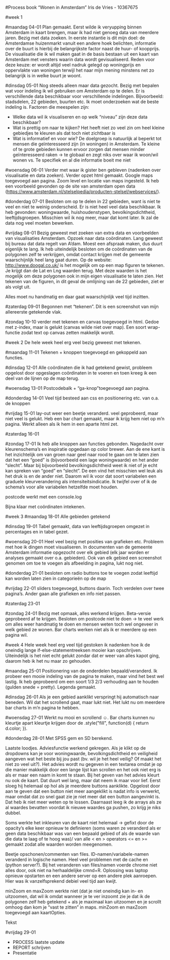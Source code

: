 #Process book
“Wonen  in Amsterdam”
Iris de Vries - 10367675

#week 1

#maandag 04-01
Plan gemaakt. Eerst wilde ik veryupping binnen Amsterdam in kaart brengen, maar ik had niet genoeg data van meerdere jaren. Bezig met data zoeken. In eerste instantie is dit mijn doel: de Amsterdamse huizenmarkt vanuit een andere hoek belichten, informatie over de buurt is hierbij de belangrijkste factor naast de huur- of koopprijs. De visualisatie die ik wil maken gaat in de basis bestaan uit een kaart van Amsterdam met vensters waarin data wordt gevisualiseerd. Reden voor deze keuze: er wordt altijd veel nadruk gelegd op woningprijs en oppervlakte van woningen terwijl het naar mijn mening minstens net zo belangrijk is in welke buurt je woont.

#dinsdag 05-01
Nog steeds alleen maar data gezocht. Bezig met bepalen wat voor indeling ik wil gebruiken om Amsterdam op te delen. Er is verschillende data beschikbaar voor verschillende indelingen. Bijvoorbeeld: stadsdelen, 22 gebieden, buurten etc. Ik moet onderzoeken wat de beste indeling is. Factoren die meespelen zijn: 
- Welke data wil ik visualiseren en op welk “niveau” zijn deze data beschikbaar?
- Wat is prettig om naar te kijken? Het heeft niet zo veel zin om heel kleine gebiedjes te kleuren als dat toch  niet zichtbaar is
- Wat is informatief en voor wie? De doelgroep is natuurlijk al beperkt tot mensen die geïnteresseerd zijn (in woningen) in Amsterdam. Te kleine of te grote gebieden kunnen ervoor zorgen dat mensen minder geïnteresseerd raken -> te globaal en zegt niks over waar ik woon/wil wonen vs. Te specifiek en al die informatie boeit me niet

#woensdag 06-01
Verder met waar ik gister ben gebleven (nadenken over visualisatie en data zoeken). Verder opzet html gemaakt. Google maps toegevoegd aan pagina. Zoom level en locatie van maps ingesteld. Ik heb een voorbeeld gevonden op de site van amsterdam open data (https://www.amsterdam.nl/stelselpedia/producten-stelsel/webservices/). 

#donderdag 07-01
Besloten om op te delen in 22 gebieden, want is niet te veel en niet te weinig onderscheid. Er is niet heel veel data beschikbaar. Ik heb gevonden: woningwaarde, huishoudenstypen, bevolkingsdichtheid, leeftijdsgroepen. Misschien wil ik nog meer, maar dat komt later. Ik zal de data nog veel moeten bewerken.

#vrijdag 08-01
Bezig geweest met zoeken van extra data en voorbeelden van visualisaties Amsterdam. Opzoek naar data coördinaten. Lang geweest bij bureau dat data regelt van A’dam. Moest een afspraak maken, dus duurt eigenlijk te lang. Ik heb uiteindelijk besloten om de coördinaten van de polygonen zelf te verkrijgen, omdat contact krijgen met de gemeente waarschijnlijk heel lang gaat duren. Op de website: http://www.doogal.co.uk/ is het mogelijk om op een map figuren te tekenen. Je krijgt dan de Lat en Lng waarden terug. Met deze waarden is het mogelijk om deze polygonen ook in mijn eigen visualisatie te laten zien. Het tekenen van de figuren, in dit geval de omlijning van de 22 gebieden, ziet er als volgt uit.

 

 

Alles moet nu handmatig en daar gaat waarschijnlijk veel tijd inzitten.

#zaterdag 09-01
Begonnen met “tekenen”. Dit is een screenshot van mijn allereerste getekende vlak.
 


#zondag 10-10
verder met tekenen en canvas toegevoegd in html. Gedoe met z-index, maar is gelukt (canvas wilde niet over map). Een soort wrap-functie zodat text op canvas zetten makkelijk wordt.

 

#week 2
De hele week heel erg veel bezig geweest met tekenen.

#maandag 11-01
Tekenen + knoppen toegevoegd en gekoppeld aan functies.

#dinsdag 12-01
Alle coördinaten die ik had getekend gewist, probleem opgelost door opgeslagen coördinaten in te voeren en toen kreeg ik een deel van de lijnen op de map terug.

#woensdag 13-01
Postcodebalk + “ga-knop”toegevoegd aan pagina.

#donderdag 14-01
Veel tijd besteed aan css en positionering etc. van o.a. de knoppen

#vrijdag 15-01
lay-out weer een beetje veranderd. veel geprobeerd, maar niet veel is gelukt. Heb een bar chart gemaakt, maar ik krijg hem niet op m’n pagina. Werkt alleen als ik hem in een aparte html zet.

#zaterdag 16-01

#zondag 17-01
Ik heb alle knoppen aan functies gebonden. Nagedacht over kleurenschema’s en inspiratie opgedaan op color brewer. Aan de ene kant is het inzichtelijk om van groen naar geel naar rood te gaan om te laten zien dat het een “goed” is (bijvoorbeeld een lage woningwaarde) en het ander “slecht”. Maar bij bijvoorbeeld bevolkingsdichtheid weet ik niet of je echt kan spreken van “goed” en “slecht”. De een vind het misschien wel leuk als het druk is en de ander niet. Daarom wil ik voor dat soort variabelen een graduele kleurverandering als intensiteitsindicatie. Ik twijfel over of ik de schema’s voor alle variabelen hetzelfde moet houden.

postcode werkt met een console.log

Bijna klaar met coördinaten intekenen.

#week 3
#maandag 18-01
Alle gebieden getekend

#dinsdag 19-01
Tabel gemaakt, data van leeftijdsgroepen omgezet in percentages en in tabel gezet. 

#woensdag 20-01
Heel veel bezig met posities van grafieken etc. Probleem met hoe ik dingen moet visualiseren. In documenten van de gemeente Amsterdam informatie opgezocht over elk gebied (elk jaar worden er analyses gemaakt over o.a. gebieden). Ook van elk gebied een screenshot genomen om toe te voegen als afbeelding in pagina, lukt nog niet.

#donderdag 21-01
besloten om radio buttons toe te voegen zodat leeftijd kan worden laten zien in categorieën op de map

#vrijdag 22-01
sliders toegevoegd, buttons daarin. Toch verdelen over twee pagina’s. Ander gaan alle grafieken en info niet passen.

#zaterdag 23-01

#zondag 24-01
Bezig met opmaak, alles werkend krijgen. Beta-versie geprobeerd af te krijgen. Besloten om postcode niet te doen -> te veel werk om alles weer handmatig te doen en mensen weten toch wel ongeveer in welk gebied ze wonen. Bar charts werken niet als ik er meerdere op een pagina wil.

#week 4
Hele week heel erg veel tijd gestoken ik nadenken hoe ik de oneindig lange if-else-statementreeksen mooier kan opschrijven. Uiteindelijk is het niet echt gelukt zondar dat er weer van alles kapot ging, daarom heb ik het nu maar zo gehouden.

#maandag 25-01
Positionering van de onderdelen bepaald/veranderd. Ik probeer een mooie indeling van de pagina te maken, maar vind het best wel lastig. Ik heb geprobeerd om een soort 1/3 2/3 verhouding aan te houden (gulden snede = pretty). Legenda gemaakt.

#dinsdag 26-01
Als je een gebied aanklikt verspringt hij automatisch naar beneden. Wil dat het scrollend gaat, maar lukt niet. Het lukt nu om meerdere bar charts in m’n pagina te hebben.

#woensdag 27-01
Werkt nu mooi en scrollend ☺. Bar charts kunnen nu kleurtje apart kleurtje krijgen door de .style("fill", function(d) { return d.color; }). 

#donderdag 28-01
Met SPSS gem en SD berekend.

Laatste loodjes. Adviesfunctie werkend gekregen. Als je klikt op de dropdowns kan je voor woningwaarde, bevolkingsdichtheid en veiligheid aangeven wat het beste bij jou past (bv. wil je het heel veilig? Of maakt het niet zo veel uit?). Het advies wordt nu gegeven in een textarea omdat je op die manier makkelijk door een lange lijst kan scrollen en het ook niet erg is als er maar een naam in komt te staan. Bij het geven van het advies kleurt nu ook de kaart. Dat duurt wel lang, maar dat neem ik maar voor lief. Eerst sloeg hij helemaal op hol als je meerdere buttons aanklikte. Opgelost door aan te geven dat een button niet meer aangeklikt is nadat info is verwerkt, maar omdat dat zo snel gaat zie je niet meer dat een button aangevinkt is. Dat heb ik niet meer weten op  te lossen. Daarnaast leeg ik de arrays als ze al waardes bevatten voordat ik nieuwe waardes ga pushen, zo krijg je niks dubbel.

Soms werkte het inkleuren van de kaart niet helemaal -> gefixt door de opacity’s elke keer opnieuw te definieren (soms waren ze veranderd als er geen data beschikbaar was van een bepaald gebied of als de waarde van die data te laag of te hoog was)/ van alle < en > operators <= en >= gemaakt zodat alle waarden worden meegenomen.

Beetje opschonen/commenten van files. ID-namen/variabele-namen veranderd in logische namen. Heel veel problemen met de cache en (python server?). Bij het veranderen van files/namen voerde chrome niet alles door, ook niet na herhaaldelijke cmnd+R. Oplossing was laptop opnieuw opstarten en een andere server op een andere plek aanroepen. Hier was ik vanzelfsprekend debiel veel tijd aan kwijt.

minZoom en maxZoom werkte niet (dat je niet oneindig kan in- en uitzoomen, dat wil ik omdat wanneer je te ver inzoomt zie je dat ik de polygonen zelf heb getekend + als je maximaal kan uitzoomen en je scrollt omhoog dan kom je “vast te zitten” in maps. minZoom en maxZoom toegevoegd aan kaartOpties.

Tekst 

#vrijdag 29-01
- PROCESS laatste update
- REPORT schrijven
- Presentatie
